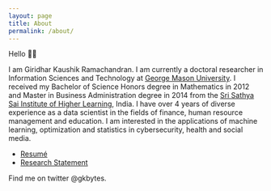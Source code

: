 ```yaml
---
layout: page
title: About
permalink: /about/
---
```


Hello 👋🏽

I am Giridhar Kaushik Ramachandran. I am currently a doctoral researcher in Information Sciences and Technology at [George Mason University](https://www2.gmu.edu/). I received my Bachelor of Science Honors degree in Mathematics in 2012 and Master in Business Administration degree in 2014 from the [Sri Sathya Sai Institute of Higher Learning](https://www.sssihl.edu.in/), India. I have over 4 years of diverse experience as a data scientist in the fields of finance, human resource management and education. I am interested in the applications of machine learning, optimization and statistics in cybersecurity, health and social media.

* [Resumé](https://drive.google.com/file/d/191DO71AUbSeYKx2S8y8P2_RMp9i9RJs1/view?usp=sharing)
* [Research Statement](https://drive.google.com/file/d/1x1fgAZkvRdBz5cz4alQN3Gjh2kWgMbW0/view?usp=sharing)

Find me on twitter @gkbytes.